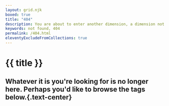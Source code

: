 ```yaml
---
layout: grid.njk
boxed: true
title: "404"
description: You are about to enter another dimension, a dimension not only of sight and sound but of mind. A journey into a wondrous land of imagination.
keywords: not found, 404
permalink: /404.html
eleventyExcludeFromCollections: true
---
```


# {{ title }}

## Whatever it is you're looking for is no longer here. Perhaps you'd like to browse the tags below.{.text-center}
